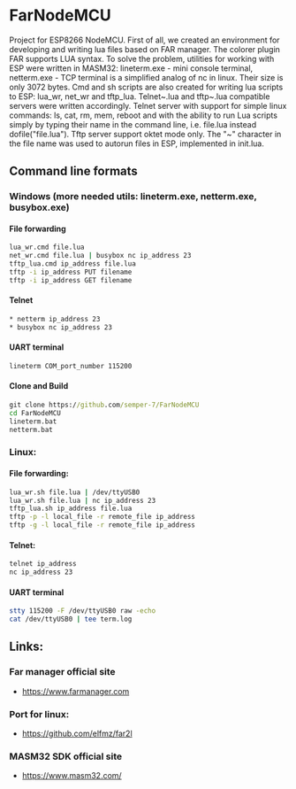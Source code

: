 # FarNodeMCU
Project for ESP8266 NodeMCU. First of all, we created an environment for developing and writing lua files based on FAR manager. The colorer plugin FAR supports LUA syntax.
To solve the problem, utilities for working with ESP were written in MASM32: lineterm.exe - mini console terminal, netterm.exe - TCP terminal is a simplified analog of nc in linux. Their size is only 3072 bytes.
Cmd and sh scripts are also created for writing lua scripts to ESP: lua_wr, net_wr and tftp_lua.
Telnet~.lua and tftp~.lua compatible servers were written accordingly.
Telnet server with support for simple linux commands: ls, cat, rm, mem, reboot and with the ability to run Lua scripts simply by typing their name in the command line, i.e. file.lua instead dofile("file.lua").
Tftp server support oktet mode only.
The "~" character in the file name was used to autorun files in ESP, implemented in init.lua.

## Command line formats
### Windows (more needed utils: lineterm.exe, netterm.exe, busybox.exe)
#### File forwarding
``` cmd
lua_wr.cmd file.lua
net_wr.cmd file.lua | busybox nc ip_address 23
tftp_lua.cmd ip_address file.lua
tftp -i ip_address PUT filename
tftp -i ip_address GET filename
```
#### Telnet
``` cmd
* netterm ip_address 23
* busybox nc ip_address 23
```
#### UART terminal
``` cmd
lineterm COM_port_number 115200
```
#### Clone and Build
``` cmd
git clone https://github.com/semper-7/FarNodeMCU
cd FarNodeMCU
lineterm.bat
netterm.bat
```
### Linux:
#### File forwarding:
``` sh
lua_wr.sh file.lua | /dev/ttyUSB0
lua_wr.sh file.lua | nc ip_address 23
tftp_lua.sh ip_address file.lua
tftp -p -l local_file -r remote_file ip_address
tftp -g -l local_file -r remote_file ip_address
```
#### Telnet:
``` sh
telnet ip_address
nc ip_address 23
```
#### UART terminal
``` sh
stty 115200 -F /dev/ttyUSB0 raw -echo
cat /dev/ttyUSB0 | tee term.log
```
## Links:
### Far manager official site
* https://www.farmanager.com
### Port for linux:
* https://github.com/elfmz/far2l
### MASM32 SDK official site
* https://www.masm32.com/
